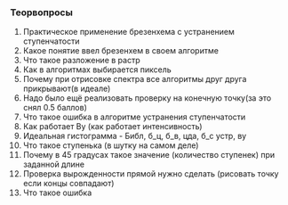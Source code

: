 ### Теорвопросы

1. Практическое применение брезенхема с устранением ступенчатости
2. Какое понятие ввел брезенхем в своем алгоритме
3. Что такое разложение в растр
4. Как в алгоритмах выбирается пиксель
5. Почему при отрисовке спектра все алгоритмы друг друга прикрывают(в идеале)
6. Надо было ещё реализовать проверку на конечную точку(за это снял 0.5 баллов)
7. Что такое ошибка в алгоритме устранения ступенчатости
8. Как работает Ву (как работает интенсивность)
9. Идеальная гистограмма - Библ, б_ц, б_в, цда, б_с устр, ву
10. Что такое ступенька (в шутку на самом деле)
11. Почему в 45 градусах такое значение (количество ступенек) при заданной длине
12.  Проверка вырожденности прямой нужно сделать (рисовать точку если концы совпадают)
13. Что такое ошибка
